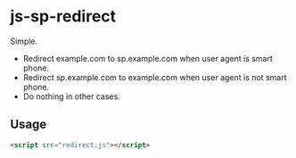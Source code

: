 # js-sp-redirect

Simple.

- Redirect example.com to sp.example.com when user agent is smart phone.
- Redirect sp.example.com to example.com when user agent is not smart phone.
- Do nothing in other cases.

## Usage

```html
<script src="redirect.js"></script>
```
